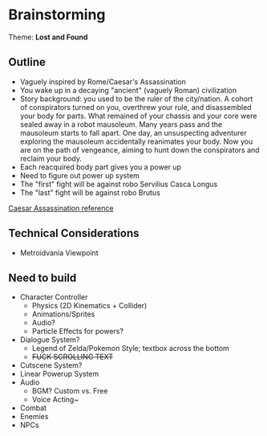 # Brainstorming

Theme: **Lost and Found**

## Outline

- Vaguely inspired by Rome/Caesar's Assassination
- You wake up in a decaying "ancient" (vaguely Roman) civilization
- Story background: you used to be the ruler of the city/nation. A cohort of conspirators turned on you, overthrew your rule, and disassembled your body for parts. What remained of your chassis and your core were sealed away in a robot mausoleum. Many years pass and the mausoleum starts to fall apart. One day, an unsuspecting adventurer exploring the mausoleum accidentally reanimates your body. Now you are on the path of vengeance, aiming to hunt down the conspirators and reclaim your body.
- Each reacquired body part gives you a power up
- Need to figure out power up system
- The "first" fight will be against robo Servilius Casca Longus
- The "last" fight will be against robo Brutus

[Caesar Assassination reference](https://en.wikipedia.org/wiki/Assassination_of_Julius_Caesar#List_of_conspirators)

## Technical Considerations

- Metroidvania Viewpoint

## Need to build

- Character Controller
  - Physics (2D Kinematics + Collider)
  - Animations/Sprites
  - Audio?
  - Particle Effects for powers?
- Dialogue System?
  - Legend of Zelda/Pokemon Style; textbox across the bottom
  - ~~FUCK SCROLLING TEXT~~
- Cutscene System?
- Linear Powerup System
- Audio
  - BGM? Custom vs. Free
  - Voice Acting~
- Combat
- Enemies
- NPCs
